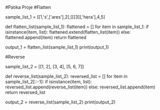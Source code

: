 #Patika Proje 
#Flatten

sample_list_1 = [[1,'s',['ares'],2],[[[3]],'hera'],4,5]

def flatten_list(sample_list_1):
    flattened = []
    for item in sample_list_1:
        if isinstance(item, list):
            flattened.extend(flatten_list(item))
        else:
            flattened.append(item)
    return flattened

output_1 = flatten_list(sample_list_1)
print(output_1)

#Reverse

sample_list_2 = [[1, 2], [3, 4], [5, 6, 7]]

def reverse_list(sample_list_2):
    reversed_list = []
    for item in sample_list_2[::-1]:
        if isinstance(item, list):
            reversed_list.append(reverse_list(item))
        else:
            reversed_list.append(item)
    return reversed_list

output_2 = reverse_list(sample_list_2)
print(output_2)

